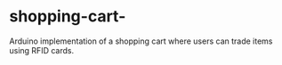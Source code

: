 # shopping-cart-
Arduino implementation of a shopping cart where users can trade items using RFID cards.
